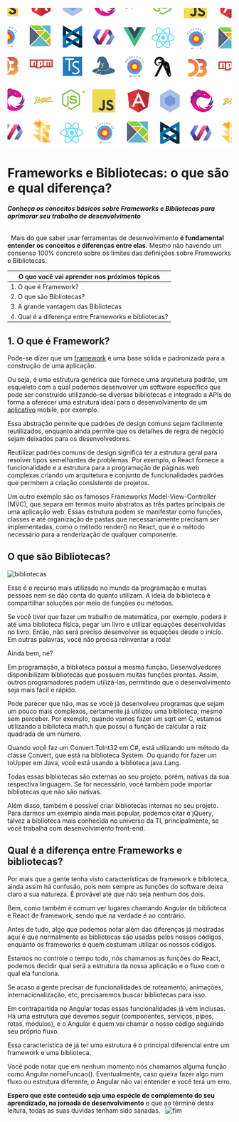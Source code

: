 ![imagem destaque](https://github.com/shaiennes/reprograma-exe01/blob/master/frameworks.png)
# Frameworks e Bibliotecas: o que são e qual diferença?

###### ***Conheça os conceitos básicos sobre Frameworks e Bibliotecas para aprimorar seu trabalho de desenvolvimento***
&nbsp;
Mais do que saber usar ferramentas de desenvolvimento **é fundamental entender os conceitos e diferenças entre elas**. Mesmo não havendo um consenso 100% concreto sobre os limites das definições sobre Frameworks e Bibliotecas.
&nbsp;

**O que você vai aprender nos próximos tópicos** | 
------------ | 
1. O que é Framework? | 
2. O que são Bibliotecas? | 
3. A grande vantagem das Bibliotecas|
4. Qual é a diferença entre Frameworks e bibliotecas?|

## 1. O que é Framework?

Pode-se dizer que um [framework](https://blog.cedrotech.com/qual-melhor-framework-de-gestao-de-projetos-de-ti/) é uma base sólida e padronizada para a construção de uma aplicação.

Ou seja, é uma estrutura genérica que fornece uma arquitetura padrão, um esqueleto com a qual podemos desenvolver um software específico que pode ser construído utilizando-se diversas bibliotecas e integrado a APIs de forma a oferecer uma estrutura ideal para o desenvolvimento de um [aplicativo](https://blog.cedrotech.com/usar-framework-adobe-phonegap-ou-desenvolver-app-de-forma-nativa/) mobile, por exemplo.

Essa abstração permite que padrões de design comuns sejam facilmente reutilizados, enquanto ainda permite que os detalhes de regra de negócio sejam deixados para os desenvolvedores.

Reutilizar padrões comuns de design significa ter a estrutura geral para resolver tipos semelhantes de problemas. Por exemplo, o React fornece a funcionalidade e a estrutura para a programação de páginas web complexas criando um arquitetura e conjunto de funcionalidades padrões que permitem a criação consistente de projetos. 

Um outro exemplo são os famosos Frameworks Model-View-Controller (MVC), que separa em termos muito abstratos as três partes principais de uma aplicação web. Essas estrutura podem se manifestar como funções, classes e até organização de pastas que necessariamente precisam ser implementadas, como o método render() no React, que é o método necessário para a renderização de qualquer componente.

## O que são Bibliotecas?
![bibliotecas](https://media.giphy.com/media/7E8lI6TkLrvvAcPXso/giphy.gif)
&nbsp;

Esse é o recurso mais utilizado no mundo da programação e muitas pessoas nem se dão conta do quanto utilizam. A ideia da biblioteca é compartilhar soluções por meio de funções ou métodos.

Se você tiver que fazer um trabalho de matemática, por exemplo, poderá ir até uma biblioteca física, pegar um livro e utilizar equações desenvolvidas no livro. Então, não será preciso desenvolver as equações desde o início. Em outras palavras, você não precisa reinventar a roda! 

Ainda bem, né?

Em programação, a biblioteca possui a mesma função. Desenvolvedores disponibilizam bibliotecas que possuem muitas funções prontas. Assim, outros programadores podem utilizá-las, permitindo que o desenvolvimento seja mais fácil e rápido.

Pode parecer que não, mas se você já desenvolveu programas que sejam um pouco mais complexos, certamente já utilizou uma biblioteca, mesmo sem perceber. Por exemplo, quando vamos fazer um sqrt em C, estamos utilizando a biblioteca math.h que possui a função de calcular a raiz quadrada de um número.

Quando você faz um Convert.ToInt32 em C#, está utilizando um método da classe Convert, que está na biblioteca System. Ou quando for fazer um toUpper em Java, você está usando a biblioteca java.Lang. 

Todas essas bibliotecas são externas ao seu projeto, porém, nativas da sua respectiva linguagem. Se for necessário, você também pode importar bibliotecas que não são nativas.

Além disso, também é possível criar bibliotecas internas no seu projeto.
Para darmos um exemplo ainda mais popular, podemos citar o jQuery, talvez a biblioteca mais conhecida no universo da TI, principalmente, se você trabalha com desenvolvimento front-end.

## Qual é a diferença entre Frameworks e bibliotecas?

Por mais que a gente tenha visto características de framework e biblioteca, ainda assim há confusão, pois nem sempre as funções do software deixa claro a sua natureza. É provável até que não seja nenhum dos dois. 

Bem, como também é comum ver lugares chamando Angular de biblioteca e React de framework, sendo que na verdade é ao contrário.

Antes de tudo, algo que podemos notar além das diferenças já mostradas aqui é que normalmente as bibliotecas são usadas pelos nossos códigos, enquanto os frameworks é quem costumam utilizar os nossos códigos.

Estamos no controle o tempo todo, nós chamamos as funções do React, podemos decidir qual será a estrutura da nossa aplicação e o fluxo com o qual ela funciona. 

Se acaso a gente precisar de funcionalidades de roteamento, animações, internacionalização, etc, precisaremos buscar bibliotecas para isso.

Em contrapartida no Angular todas essas funcionalidades já vêm inclusas. Há uma estrutura que devemos seguir (componentes, serviços, pipes, rotas, módulos), e o Angular é quem vai chamar o nosso código seguindo seu próprio fluxo. 

Essa característica de já ter uma estrutura é o principal diferencial entre um framework e uma biblioteca. 

Você pode notar que em nenhum momento nós chamamos alguma função como Angular.nomeFuncao(). Eventualmente, caso queira fazer algo num fluxo ou estrutura diferente, o Angular não vai entender e você terá um erro.

**Espero que este conteúdo seja uma espécie de complemento do seu aprendizado, na jornada de desenvolvimento** e que ao término desta leitura, todas as suas dúvidas tenham sido sanadas.
&nbsp;
![fim](https://media.giphy.com/media/vzO0Vc8b2VBLi/giphy.gif)






